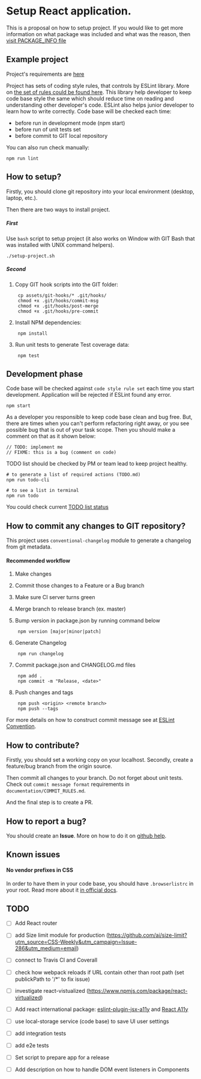 # Setup React application.

This is a proposal on how to setup project.
If you would like to get more information on what package was included and what was the reason, then [visit PACKAGE_INFO file](documentation/PACKAGE_INFO.md)

## Example project

Project's requirements are [here](documentation/PROJECT_REQUIREMENTS.md)

Project has sets of coding style rules, that controls by ESLint library.
More on [the set of rules could be found here](documentation/ESLINT_RULESET.md).
This library help developer to keep code base style the same which should reduce time on reading and understanding other developer's code.
ESLint also helps junior developer to learn how to write correctly.
Code base will be checked each time:

  - before run in development mode (npm start)
  - before run of unit tests set
  - before commit to GIT local repository

You can also run check manually:

    npm run lint

## How to setup?

Firstly, you should clone git repository into your local environment (desktop, laptop, etc.).

Then there are two ways to install project.

##### First

Use `bash` script to setup project (it also works on Window with GIT Bash that was installed with UNIX command helpers).

    ./setup-project.sh

##### Second

1. Copy GIT hook scripts into the GIT folder:

        cp assets/git-hooks/* .git/hooks/
        chmod +x .git/hooks/commit-msg
        chmod +x .git/hooks/post-merge
        chmod +x .git/hooks/pre-commit

2. Install NPM dependencies:

        npm install

3. Run unit tests to generate Test coverage data:

        npm test

## Development phase

Code base will be checked against `code style rule set` each time you start development.
Application will be rejected if ESLint found any error.

    npm start

As a developer you responsible to keep code base clean and bug free.
But, there are times when you can't perform refactoring right away, or you see possible bug that is out of your task scope.
Then you should make a comment on that as it shown below:

    // TODO: implement me
    // FIXME: this is a bug (comment on code)

TODO list should be checked by PM or team lead to keep project healthy.

    # to generate a list of required actions (TODO.md)
    npm run todo-cli

    # to see a list in terminal
    npm run todo

You could check current [TODO list status](TODO.md)

## How to commit any changes to GIT repository?

This project uses `conventional-changelog` module to generate a changelog from git metadata.

#### Recommended workflow

  1. Make changes
  2. Commit those changes to a Feature or a Bug branch
  3. Make sure CI server turns green
  4. Merge branch to release branch (ex. master)
  4. Bump version in package.json by running command below

          npm version [major|minor|patch]

  5. Generate Changelog

          npm run changelog

  6. Commit package.json and CHANGELOG.md files

          npm add .
          npm commit -m "Release, <date>"

  8. Push changes and tags

          npm push <origin> <remote branch>
          npm push --tags

For more details on how to construct commit message see at [ESLint Convention](documentation/COMMIT_RULES.md).

## How to contribute?

Firstly, you should set a working copy on your localhost.
Secondly, create a feature/bug branch from the origin source.

Then commit all changes to your branch. Do not forget about unit tests.
Check out `commit message format` requirements in `documentation/COMMIT_RULES.md`.

And the final step is to create a PR.

## How to report a bug?

You should create an **Issue**. More on how to do it on [github help](https://help.github.com/articles/creating-an-issue/).

## Known issues

#### No vendor prefixes in CSS

In order to have them in your code base, you should have `.browserlistrc` in your root. Read more about it [in official docs](https://github.com/browserslist/browserslist#best-practices).

## TODO

- [ ] Add React router

- [ ] add Size limit module for production (https://github.com/ai/size-limit?utm_source=CSS-Weekly&utm_campaign=Issue-286&utm_medium=email)

- [ ] connect to Travis CI and Coverall

- [ ] check how webpack reloads if URL contain other than root path (set publickPath to '/*' to fix issue)

- [ ] investigate react-vistualized (https://www.npmjs.com/package/react-virtualized)

- [ ] Add react international package: [eslint-plugin-jsx-a11y](https://www.npmjs.com/package/eslint-plugin-jsx-a11y) and [React A11y](https://www.npmjs.com/package/react-a11y)

- [ ] use local-storage service (code base) to save UI user settings

- [ ] add integration tests

- [ ] add e2e tests

- [ ] Set script to prepare app for a release

- [ ] Add description on how to handle DOM event listeners in Components